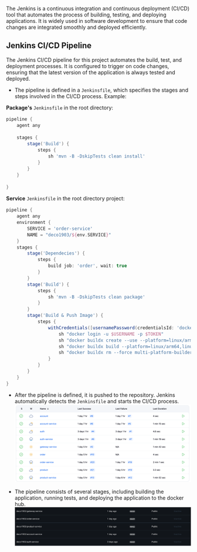 The Jenkins is a continuous integration and continuous deployment (CI/CD) tool that automates the process of building, testing, and deploying applications. It is widely used in software development to ensure that code changes are integrated smoothly and deployed efficiently.

## Jenkins CI/CD Pipeline
The Jenkins CI/CD pipeline for this project automates the build, test, and deployment processes. It is configured to trigger on code changes, ensuring that the latest version of the application is always tested and deployed.

- The pipeline is defined in a `Jenkinsfile`, which specifies the stages and steps involved in the CI/CD process. Example:

**Package's** `Jenkinsfile` in the root directory:
```groovy
pipeline {
    agent any

    stages {
        stage('Build') {
            steps {
                sh 'mvn -B -DskipTests clean install'
            }
        }
    }

}
```

**Service** `Jenkinsfile` in the root directory project:
```groovy
pipeline {
    agent any
    environment {
        SERVICE = 'order-service'
        NAME = "deco1903/${env.SERVICE}"
    }
    stages {
        stage('Dependecies') {
            steps {
                build job: 'order', wait: true
            }
        }
        stage('Build') { 
            steps {
                sh 'mvn -B -DskipTests clean package'
            }
        }      
        stage('Build & Push Image') {
            steps {
                withCredentials([usernamePassword(credentialsId: 'dockerhub-credential', usernameVariable: 'USERNAME', passwordVariable: 'TOKEN')]) {
                    sh "docker login -u $USERNAME -p $TOKEN"
                    sh "docker buildx create --use --platform=linux/arm64,linux/amd64 --node multi-platform-builder-${env.SERVICE} --name multi-platform-builder-${env.SERVICE}"
                    sh "docker buildx build --platform=linux/arm64,linux/amd64 --push --tag ${env.NAME}:latest --tag ${env.NAME}:${env.BUILD_ID} -f Dockerfile ."
                    sh "docker buildx rm --force multi-platform-builder-${env.SERVICE}"
                }
            }
        }
    }
}
```

- After the pipeline is defined, it is pushed to the repository. Jenkins automatically detects the `Jenkinsfile` and starts the CI/CD process.
![Jenkins CI/CD Pipeline](../image/jenkins-pipelines.png)

- The pipeline consists of several stages, including building the application, running tests, and deploying the application to the docker hub.
![Docker Hub](../image/docker-hub.png)

